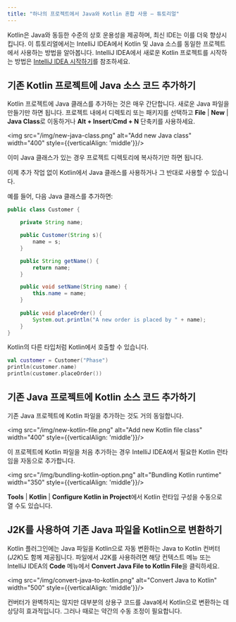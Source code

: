 ```yaml
---
title: "하나의 프로젝트에서 Java와 Kotlin 혼합 사용 – 튜토리얼"
---
```

Kotlin은 Java와 동등한 수준의 상호 운용성을 제공하며, 최신 IDE는 이를 더욱 향상시킵니다.
이 튜토리얼에서는 IntelliJ IDEA에서 Kotlin 및 Java 소스를 동일한 프로젝트에서 사용하는 방법을 알아봅니다. IntelliJ IDEA에서 새로운 Kotlin 프로젝트를 시작하는 방법은 [IntelliJ IDEA 시작하기](jvm-get-started)를 참조하세요.

## 기존 Kotlin 프로젝트에 Java 소스 코드 추가하기

Kotlin 프로젝트에 Java 클래스를 추가하는 것은 매우 간단합니다. 새로운 Java 파일을 만들기만 하면 됩니다. 프로젝트 내에서 디렉토리 또는 패키지를 선택하고 **File** | **New** | **Java Class**로 이동하거나 **Alt + Insert**/**Cmd + N** 단축키를 사용하세요.

<img src="/img/new-java-class.png" alt="Add new Java class" width="400" style={{verticalAlign: 'middle'}}/>

이미 Java 클래스가 있는 경우 프로젝트 디렉토리에 복사하기만 하면 됩니다.

이제 추가 작업 없이 Kotlin에서 Java 클래스를 사용하거나 그 반대로 사용할 수 있습니다.
 
예를 들어, 다음 Java 클래스를 추가하면:

``` java
public class Customer {

    private String name;

    public Customer(String s){
        name = s;
    }

    public String getName() {
        return name;
    }

    public void setName(String name) {
        this.name = name;
    }
    
    public void placeOrder() {
        System.out.println("A new order is placed by " + name);
    }
}
```

Kotlin의 다른 타입처럼 Kotlin에서 호출할 수 있습니다.

```kotlin
val customer = Customer("Phase")
println(customer.name)
println(customer.placeOrder())
```

## 기존 Java 프로젝트에 Kotlin 소스 코드 추가하기

기존 Java 프로젝트에 Kotlin 파일을 추가하는 것도 거의 동일합니다.

<img src="/img/new-kotlin-file.png" alt="Add new Kotlin file class" width="400" style={{verticalAlign: 'middle'}}/>

이 프로젝트에 Kotlin 파일을 처음 추가하는 경우 IntelliJ IDEA에서 필요한 Kotlin 런타임을 자동으로 추가합니다.

<img src="/img/bundling-kotlin-option.png" alt="Bundling Kotlin runtime" width="350" style={{verticalAlign: 'middle'}}/>

**Tools** | **Kotlin** | **Configure Kotlin in Project**에서 Kotlin 런타임 구성을 수동으로 열 수도 있습니다.

## J2K를 사용하여 기존 Java 파일을 Kotlin으로 변환하기

Kotlin 플러그인에는 Java 파일을 Kotlin으로 자동 변환하는 Java to Kotlin 컨버터(_J2K_)도 함께 제공됩니다.
파일에서 J2K를 사용하려면 해당 컨텍스트 메뉴 또는 IntelliJ IDEA의 **Code** 메뉴에서 **Convert Java File to Kotlin File**을 클릭하세요.

<img src="/img/convert-java-to-kotlin.png" alt="Convert Java to Kotlin" width="500" style={{verticalAlign: 'middle'}}/>

컨버터가 완벽하지는 않지만 대부분의 상용구 코드를 Java에서 Kotlin으로 변환하는 데 상당히 효과적입니다.
그러나 때로는 약간의 수동 조정이 필요합니다.